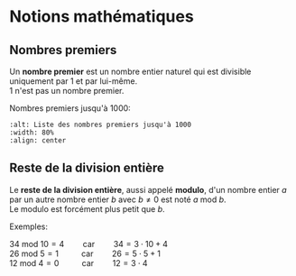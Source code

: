<!-- Copyright 2024 Caroline Blank <caro@c-space.org> -->
<!-- SPDX-License-Identifier: CC-BY-NC-SA-4.0 -->

# Notions mathématiques

## Nombres premiers

Un **nombre premier** est un nombre entier naturel qui est divisible uniquement
par 1 et par lui-même.\
1 n'est pas un nombre premier.

Nombres premiers jusqu'à 1000:

```{figure} images/nb-premiers.png
:alt: Liste des nombres premiers jusqu'à 1000
:width: 80%
:align: center
```

## Reste de la division entière

Le **reste de la division entière**, aussi appelé **modulo**, d'un nombre entier
$a$ par un autre nombre entier $b$ avec $b \ne 0$ est noté $a \textrm{ mod } b$.\
Le modulo est forcément plus petit que $b$.

<!-- TODO: Trouver une meilleure méthode pour aligner verticalement. -->

Exemples:

$34 \textrm{ mod } 10 = 4 \quad \quad \textrm{car} \quad \quad 34 = 3 \cdot 10 + 4$\
$26 \textrm{ mod } 5 = 1 \quad \quad \; \: \textrm{car} \quad \quad 26 = 5 \cdot 5 + 1$\
$12 \textrm{ mod } 4 = 0 \quad \quad \; \: \textrm{car} \quad \quad 12 = 3 \cdot 4$




